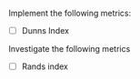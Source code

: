 Implement the following metrics:
- [ ] Dunns Index

Investigate the following metrics
- [ ] Rands index